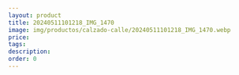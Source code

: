 ```yaml
---
layout: product
title: 20240511101218_IMG_1470
image: img/productos/calzado-calle/20240511101218_IMG_1470.webp
price: 
tags: 
description: 
order: 0
---
```

